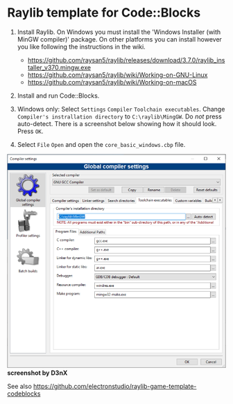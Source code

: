 # Raylib template for Code::Blocks

1. Install Raylib.  On Windows you must install the 'Windows Installer (with MinGW compiler)' package.  On other
platforms you can install however you like following the instructions in the wiki.
    * https://github.com/raysan5/raylib/releases/download/3.7.0/raylib_installer_v370.mingw.exe
    * https://github.com/raysan5/raylib/wiki/Working-on-GNU-Linux
    * https://github.com/raysan5/raylib/wiki/Working-on-macOS

2. Install and run Code::Blocks.

3. Windows only: Select `Settings` `Compiler` `Toolchain executables`.
Change `Compiler's instrallation directory` to `C:\raylib\MingGW`.  Do *not* press auto-detect.  There is a screenshot 
below showing how it should look.  Press `OK`.

4. Select `File` `Open` and open the `core_basic_windows.cbp` file.



![Compiler Settings](compiler_settings.png)
**screenshot by D3nX**

See also https://github.com/electronstudio/raylib-game-template-codeblocks